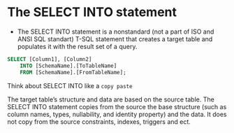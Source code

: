 # The SELECT INTO statement

* The SELECT INTO statement is a nonstandard (not a part of ISO and ANSI SQL standart) T-SQL statement that creates a target table and populates it with the result set of a query.

```sql
SELECT [Column1], [Column2]
    INTO [SchemaName].[ToTableName]
    FROM [SchemaName].[FromTableName];
```

Think about SELECT INTO like a `copy paste`

The target table’s structure and data are based on the source table. The SELECT INTO statement copies from the source the base structure (such as column names, types, nullability, and identity property) and the data. It does not copy from the source constraints, indexes, triggers and ect.